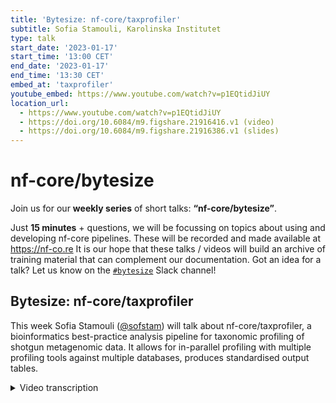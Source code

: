 ```yaml
---
title: 'Bytesize: nf-core/taxprofiler'
subtitle: Sofia Stamouli, Karolinska Institutet
type: talk
start_date: '2023-01-17'
start_time: '13:00 CET'
end_date: '2023-01-17'
end_time: '13:30 CET'
embed_at: 'taxprofiler'
youtube_embed: https://www.youtube.com/watch?v=p1EQtidJiUY
location_url:
  - https://www.youtube.com/watch?v=p1EQtidJiUY
  - https://doi.org/10.6084/m9.figshare.21916416.v1 (video)
  - https://doi.org/10.6084/m9.figshare.21916386.v1 (slides)
---
```


# nf-core/bytesize

Join us for our **weekly series** of short talks: **“nf-core/bytesize”**.

Just **15 minutes** + questions, we will be focussing on topics about using and developing nf-core pipelines.
These will be recorded and made available at <https://nf-co.re>
It is our hope that these talks / videos will build an archive of training material that can complement our documentation. Got an idea for a talk? Let us know on the [`#bytesize`](https://nfcore.slack.com/channels/bytesize) Slack channel!

## Bytesize: nf-core/taxprofiler

This week Sofia Stamouli ([@sofstam](https://github.com/sofstam)) will talk about nf-core/taxprofiler, a bioinformatics best-practice analysis pipeline for taxonomic profiling of shotgun metagenomic data. It allows for in-parallel profiling with multiple profiling tools against multiple databases, produces standardised output tables.

<details markdown="1"><summary>Video transcription</summary>
**Note: The content has been edited for reader-friendliness**

[0:01](https://www.youtube.com/watch?v=p1EQtidJiUY&t=1)
(host) Hello, everyone, and welcome to the first bytesize talk of 2023, and I'm very, very happy to have Sofia Stamouli present today a new pipeline called nf-core/taxprofiler, which is soon to be released, I've heard. Off to you, Sofia.

[0:23](https://www.youtube.com/watch?v=p1EQtidJiUY&t=23)
Hello, everyone. I'm going to talk about nf-core/taxprofiler, which is using the GitHub description "a bioinformatics best practice analysis pipeline for taxonomic classification and profiling of shotgun metagenomic data". In the talk today, I will briefly introduce what is shotgun metagenomics and how the development of tax-profiler started. I will give an overview of the nf-core/taxprofiler pipeline and how you can use and run the pipeline, as well as our upcoming development plans.

[1:07](https://www.youtube.com/watch?v=p1EQtidJiUY&t=67)
To start with, what is shotgun metagenomics sequencing? I borrowed the description from Quince's paper from 2017 that describes shotgun metagenomic sequencing as the untargeted sequencing of all microbial genomes present in a sample. It allows for the determination of the taxonomic diversity in a sample. We may be looking at bacteria, viruses, fungi, archaea, or a combination of those, that are present in a sample. The development started in February 2022 by James Fellows Yates and Moritz Beber. We at Karolinska Institute joined during the online hackathon in March.

[2:00](https://www.youtube.com/watch?v=p1EQtidJiUY&t=120)
With that, I would like to mention that this is really a community-based development. There are a few nf-core pipelines, like eager and mag, that support some sort of taxonomic classification. But they only support one classifier. Each classifier is tailored for specific purposes, each one has its own custom output format. There was really a need to have a pipeline that would support taxonomic classification and profiling of metagenomic reads using both, multiple tools and multiple databases. There are at the moment a few examples of how you can use nf-core/taxprofiler. Some of those different contexts is pathogen detection in clinical metagenomics. One can use it for a comparative microbiome diversity analysis as well as detection of food DNA from enzyme microbiome samples. But of course, they are not only limited to those.

[3:15](https://www.youtube.com/watch?v=p1EQtidJiUY&t=195)
This is the overview of how the pipeline looks like. I will go into more details in the next slides. To start with, it supports both short reads and long reads. The first step is the sequencing quality control. Right now, FastQC is used as a default. But during hackathon in October in Barcelona, falco has been added as a drop-in replacement, which supposedly is an improvement especially for long reads. The user can choose between either FastQC or falco. Next we have the pre-processing steps. All of those are optional and up to the needs of the user. We have dedicated tools for each sequencing technology. The first step is the adapter removal where fastp and AdapterRemoval is supported for short reads and Porechop for long reads. Then taxprofiler allows for removal of low complexity reads with BBDuk and PRINSEQ++ for short reads and Filtlong for long reads. The user can also choose to remove the host reads using bowtie2 aligner for short reads and minimap2 for long reads. As the last step of those pre-processing steps, taxprofiler allows for concatenation of multiple FastQ runs or libraries of a sample.

[5:08](https://www.youtube.com/watch?v=p1EQtidJiUY&t=308)
The last step of taxprofiler is, of course, taxonomic classification. Right now we support nine classifiers/profilers with kraken2 being paired with Bracken, KrakenUnique, MetaPhlAn3, MALT, DIAMOND, Centrifuge, Kaiju, and mOTUs. Each profiler can be executed with multiple databases. It's with their own settings. Each profiler has its own output. Because each profile classifier has its own output format, taxprofiler supports standardized and aggregated taxon count tables with the help of taxpasta, that is a Python package and with Moritz Beber is leading the development. It stands for taxonomic profile aggregation and standardization. I added the link to the GitHub repository.

[6:23](https://www.youtube.com/watch?v=p1EQtidJiUY&t=)
In this slide, I'm going to talk about how taxpasta works. Here you can see an example of how the output of the kraken2 classifier looks like. It has six columns: the percentage of reads covered, the number of reads covered, the number of reads assigned; This column here describes the taxonomic level, this one describes NCBI's taxonomy ID, and this is the scientific name of each taxon. This is how the output from the Kaiju classifier looks like. It has five columns, it also has header and it is very different from kraken2. This is the case for all the different classifiers. With taxpasta, we are really able to have a standardized output format for each classifier. The output format looks like this. It has two columns. The first one describes the taxonomy ID, and this column describes the read counts.

[7:38](https://www.youtube.com/watch?v=p1EQtidJiUY&t=)
About how to run the pipeline, one would need two input sample sheets: one describing the FASTQ files and one describing the databases. This is how format of the sample sheet that describes the FASTQ files should looks like. The first column should describe a unique sample name. The user can add a run accession, and should describe the name of the sequencing platform, as well as the path to the FASTQ files. Regarding the sample sheet describing the databases, this is how it looks like. It is four columns. In the first column one should give the name of the classification tool. Here is a unique name, based on the database. In this column, the user can specify the parameters that they would like to use. The fourth column describes the path to each database. About `TOOL1` and `TOOL2` (the argument here), those can be replaced by its classifier or profiler that is desired by the user. The last argument, the `perform_step`, this can be replaced by pre-processing or post-processing steps.

[9:26](https://www.youtube.com/watch?v=p1EQtidJiUY&t=566)
About our future plans, we would like to support more taxonomic classifiers, particularly for long reads. We would like to add an assignment validation step by aligning matched reads to identify the genomes, and we would like to add the workflow for database construction. But before we go on with the implementation of those plans, please stay tuned for the first release in January. With that, I would like to thank James Fellows Yates in Germany and Moritz Beber in Denmark, as well as my colleagues here in Sweden: Tanja Normark, Mahwash Jamy, Lauri Mesilaakso, and of course all the collaborators that contributed with different classifiers and issues in taxprofiler. If you have any questions, please reach out to our Slack channel with the hashtag taxprofiler, and that's it. I'm happy to answer any questions.

[10:43](https://www.youtube.com/watch?v=p1EQtidJiUY&t=643)
(host) Thank you very much, Sofia. Are there now any questions in the audience? You can either write your questions in the chat, or you can unmute yourself. I allowed that now for anyone. If there are no questions at the moment, I actually have a question.

(question) I was wondering why there are so many of these profilers, because, I mean, if there was one that actually would work properly, then you would only need that one.

(answer) The metagenomics field is very broad, and with those classifiers, they're based on different algorithms, and they cover different needs.

(question cont.) The final output that you have now, is that an average of what the different ones detect, or?

(answer cont.) We have a different output for each classifier, and we have, with the help of taxpasta, we are able to have a standardized output for each of those classifiers.

(question cont.) Okay, but you will get a separate output for each classifier?

(answer cont.) Yes. At the moment, yeah.

[12:08](https://www.youtube.com/watch?v=p1EQtidJiUY&t=728)
(question) Then we have here questions in the chat. One is from Juan. Do you have to download the databases manually?

(answer) Yes. We do not support it right now. It's in our future plans, maybe to add a workflow for database construction, but the user has to do it by themselves right now.

[12:29](https://www.youtube.com/watch?v=p1EQtidJiUY&t=749)
(comment) Then a comment from James. I guess it is for the profiler question I had. He says it's also a fun problem for computer scientists. Thank you.

[12:42](https://www.youtube.com/watch?v=p1EQtidJiUY&t=762)
(host) Are there any more questions? It doesn't seem to be like. If there are questions later on, you can always reach out, as you mentioned, in the Slack channel for taxprofiler, or also in the bytesize channel. Otherwise, I would like to thank Sofia again for this great talk, and of course, also, the Chan Zuckerberg Initiative for funding these talks. Thank you very much, everyone, and I hope to see you next week.

</details>
